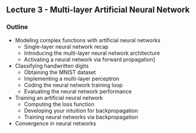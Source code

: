 ##  Lecture 3 - Multi-layer Artificial Neural Network 

### Outline

- Modeling complex functions with artificial neural networks
  - Single-layer neural network recap
  - Introducing the multi-layer neural network architecture
  - Activating a neural network via forward propagation]
- Classifying handwritten digits
  - Obtaining the MNIST dataset
  - Implementing a multi-layer perceptron
  - Coding the neural network training loop
  - Evaluating the neural network performance
- Training an artificial neural network
  - Computing the loss function
  - Developing your intuition for backpropagation
  - Training neural networks via backpropagation
- Convergence in neural networks